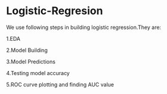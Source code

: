 # Logistic-Regresion
We use following steps in building logistic regression.They are:

1.EDA

2.Model Building

3.Model Predictions

4.Testing model accuracy

5.ROC curve plotting and finding AUC value
